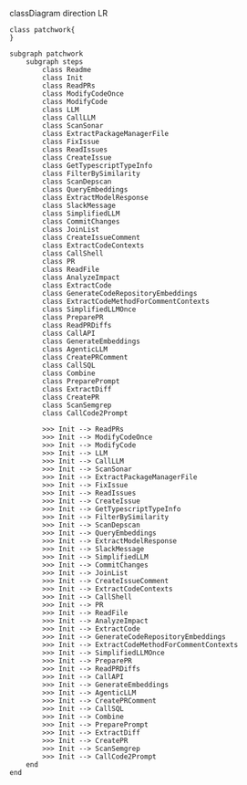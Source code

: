 classDiagram
    direction LR

    class patchwork{
    }

    subgraph patchwork
        subgraph steps
            class Readme
            class Init
            class ReadPRs
            class ModifyCodeOnce
            class ModifyCode
            class LLM
            class CallLLM
            class ScanSonar
            class ExtractPackageManagerFile
            class FixIssue
            class ReadIssues
            class CreateIssue
            class GetTypescriptTypeInfo
            class FilterBySimilarity
            class ScanDepscan
            class QueryEmbeddings
            class ExtractModelResponse
            class SlackMessage
            class SimplifiedLLM
            class CommitChanges
            class JoinList
            class CreateIssueComment
            class ExtractCodeContexts
            class CallShell
            class PR
            class ReadFile
            class AnalyzeImpact
            class ExtractCode
            class GenerateCodeRepositoryEmbeddings
            class ExtractCodeMethodForCommentContexts
            class SimplifiedLLMOnce
            class PreparePR
            class ReadPRDiffs
            class CallAPI
            class GenerateEmbeddings
            class AgenticLLM
            class CreatePRComment
            class CallSQL
            class Combine
            class PreparePrompt
            class ExtractDiff
            class CreatePR
            class ScanSemgrep
            class CallCode2Prompt
            
            >>> Init --> ReadPRs
            >>> Init --> ModifyCodeOnce
            >>> Init --> ModifyCode
            >>> Init --> LLM
            >>> Init --> CallLLM
            >>> Init --> ScanSonar
            >>> Init --> ExtractPackageManagerFile
            >>> Init --> FixIssue
            >>> Init --> ReadIssues
            >>> Init --> CreateIssue
            >>> Init --> GetTypescriptTypeInfo
            >>> Init --> FilterBySimilarity
            >>> Init --> ScanDepscan
            >>> Init --> QueryEmbeddings
            >>> Init --> ExtractModelResponse
            >>> Init --> SlackMessage
            >>> Init --> SimplifiedLLM
            >>> Init --> CommitChanges
            >>> Init --> JoinList
            >>> Init --> CreateIssueComment
            >>> Init --> ExtractCodeContexts
            >>> Init --> CallShell
            >>> Init --> PR
            >>> Init --> ReadFile
            >>> Init --> AnalyzeImpact
            >>> Init --> ExtractCode
            >>> Init --> GenerateCodeRepositoryEmbeddings
            >>> Init --> ExtractCodeMethodForCommentContexts
            >>> Init --> SimplifiedLLMOnce
            >>> Init --> PreparePR
            >>> Init --> ReadPRDiffs
            >>> Init --> CallAPI
            >>> Init --> GenerateEmbeddings
            >>> Init --> AgenticLLM
            >>> Init --> CreatePRComment
            >>> Init --> CallSQL
            >>> Init --> Combine
            >>> Init --> PreparePrompt
            >>> Init --> ExtractDiff
            >>> Init --> CreatePR
            >>> Init --> ScanSemgrep
            >>> Init --> CallCode2Prompt
        end
    end
